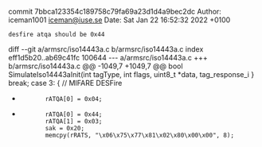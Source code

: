 commit 7bbca123354c189758c79fa69a23d1d4a9bec2dc
Author: iceman1001 <iceman@iuse.se>
Date:   Sat Jan 22 16:52:32 2022 +0100

    desfire atqa should be 0x44

diff --git a/armsrc/iso14443a.c b/armsrc/iso14443a.c
index eff1d5b20..ab69c41fc 100644
--- a/armsrc/iso14443a.c
+++ b/armsrc/iso14443a.c
@@ -1049,7 +1049,7 @@ bool SimulateIso14443aInit(int tagType, int flags, uint8_t *data, tag_response_i
         }
         break;
         case 3: { // MIFARE DESFire
-            rATQA[0] = 0x04;
+            rATQA[0] = 0x44;
             rATQA[1] = 0x03;
             sak = 0x20;
             memcpy(rRATS, "\x06\x75\x77\x81\x02\x80\x00\x00", 8);
